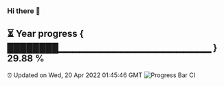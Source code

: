 ### Hi there 👋
⏳ Year progress { ████████▁▁▁▁▁▁▁▁▁▁▁▁▁▁▁▁▁▁▁▁▁▁ } 29.88 %
---
⏰ Updated on Wed, 20 Apr 2022 01:45:46 GMT
![Progress Bar CI](https://github.com/liununu/liununu/workflows/Progress%20Bar%20CI/badge.svg)
